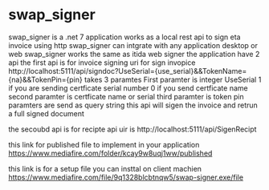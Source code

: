 # swap_signer
swap_signer is a .net 7 application works as a local rest api to sign eta invoice using http
swap_signer can intgrate with any application desktop or web
swap_signer works the same as itida web signer 
the application have 2 api 
the first api is for invoice signing 
uri for sign invopice http://localhost:5111/api/signdoc?UseSerial={use_serial}&&TokenName={na}&&TokenPin={pin}
takes 3 paramtes 
First paramter is integer UseSerial 1 if you are sending certficate serial number 0 if you send certficate name
second paramter is certficate name or serial 
third paramter is token pin 
paramters are send as query string
this api will sigen the invoice and retrun a full signed document 

the secoubd api is for recipte
api uir is http://localhost:5111/api/SigenRecipt

this link for published file to implement in your application
https://www.mediafire.com/folder/kcay9w8uqj1ww/published

this link is for a setup file you can insttal on client machien 
https://www.mediafire.com/file/9q1328blcbtnqw5/swap-signer.exe/file


